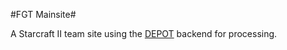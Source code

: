 #FGT Mainsite#

A Starcraft II team site using the [DEPOT](http://github.com/Ebonwumon/DEPOT) backend for processing.
